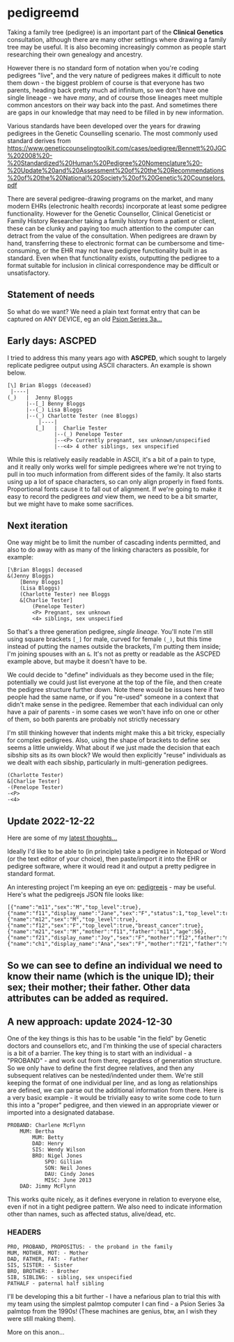 # pedigreemd

Taking a family tree (pedigree) is an important part of the **Clinical Genetics** consultation, although there are many other settings where drawing a family tree may be useful. It is also becoming increasingly common as people start researching their own genealogy and ancestry.

However there is no standard form of notation when you're coding pedigrees "live", and the very nature of pedigrees makes it difficult to note them down - the biggest problem of course is that everyone has two parents, heading back pretty much ad infinitum, so we don't have one single lineage - we have *many*, and of course those lineages meet multiple common ancestors on their way back into the past. And sometimes there are gaps in our knowledge that may need to be filled in by new information.

Various standards have been developed over the years for drawing pedigrees in the Genetic Counselling scenario. The most commonly used standard derives from https://www.geneticcounselingtoolkit.com/cases/pedigree/Bennett%20JGC%202008%20-%20Standardized%20Human%20Pedigree%20Nomenclature%20-%20Update%20and%20Assessment%20of%20the%20Recommendations%20of%20the%20National%20Society%20of%20Genetic%20Counselors.pdf

There are several pedigree-drawing programs on the market, and many modern EHRs (electronic health records) incorporate at least some pedigree functionality. However for the Genetic Counsellor, Clinical Geneticist or Family History Researcher taking a family history from a patient or client, these can be clunky and paying too much attention to the computer can detract from the value of the consultation. When pedigrees are drawn by hand, transferring these to electronic format can be cumbersome and time-consuming, or the EHR may not have pedigree functionality built in as standard. Even when that functionality exists, outputting the pedigree to a format suitable for inclusion in clinical correspondence may be difficult or unsatisfactory.

## Statement of needs
So what do we want? We need a plain text format entry that can be captured on ANY DEVICE, eg an old [Psion Series 3a...](https://en.wikipedia.org/wiki/Psion_Series_3)

## Early days: ASCPED
I tried to address this many years ago with **ASCPED**, which sought to largely replicate pedigree output using ASCII characters. An example is shown below.
~~~
[\] Brian Bloggs (deceased)
 |----|
(_)   |  Jenny Bloggs
      |--[_] Benny Bloggs
      |--(_) Lisa Bloggs
      |--(_) Charlotte Tester (nee Bloggs)
          |----|
         [_]   |  Charlie Tester
               |--(_) Penelope Tester
               |--<P> Currently pregnant, sex unknown/unspecified
               |--<4> 4 other siblings, sex unspecified
~~~
While this is relatively easily readable in ASCII, it's a bit of a pain to type, and it really only works well for simple pedigrees where we're not trying to pull in too much information from different sides of the family. It also starts using up a lot of space characters, so can only align properly in fixed fonts. Proportional fonts cause it to fall out of alignment. If we're going to make it easy to record the pedigrees *and* view them, we need to be a bit smarter, but we might have to make some sacrifices.

## Next iteration
One way might be to limit the number of cascading indents permitted, and also to do away with as many of the linking characters as possible, for example:
~~~
[\Brian Bloggs] deceased
&(Jenny Bloggs)
    [Benny Bloggs]
    (Lisa Bloggs)
    (Charlotte Tester) nee Bloggs
    &[Charlie Tester]
        (Penelope Tester)
        <P> Pregnant, sex unknown
        <4> siblings, sex unspecified
~~~

So that's a three generation pedigree, *single lineage*. You'll note I'm still using square brackets `[_]` for male, curved for female `(_)`, but this time instead of putting the names outside the brackets, I'm putting them inside; I'm joining spouses with an `&`. It's not as pretty or readable as the ASCPED example above, but maybe it doesn't have to be.

We could decide to "define" individuals as they become used in the file; potentially we could just list everyone at the top of the file, and then create the pedigree structure further down. Note there would be issues here if two people had the same name, or if you "re-used" someone in a context that didn't make sense in the pedigree. Remember that each individual can only have a pair of parents - in some cases we won't have info on one or other of them, so both parents are probably not strictly necessary

I'm still thinking however that indents might make this a bit tricky, especially for complex pedigrees. Also, using the shape of brackets to define sex seems a little unwieldy. What about if we just made the decision that each sibship sits as its own block? We would then explicitly "reuse" individuals as we dealt with each sibship, particularly in multi-generation pedigrees.

~~~
(Charlotte Tester)
&[Charlie Tester]
-(Penelope Tester)
-<P>
-<4>
~~~

## Update 2022-12-22
Here are some of my [latest thoughts...](pedexamples.txt)

Ideally I'd like to be able to (in principle) take a pedigree in Notepad or Word (or the text editor of your choice), then paste/import it into the EHR or pedigree software, where it would read it and output a pretty pedigree in standard format.

An interesting project I'm keeping an eye on: [pedigreejs](https://ccge-boadicea.github.io/pedigreejs/) - may be useful. Here's what the pedigreejs JSON file looks like:
~~~
[{"name":"m11","sex":"M","top_level":true},{"name":"f11","display_name":"Jane","sex":"F","status":1,"top_level":true,"breast_cancer":true,"ovarian_cancer":true},{"name":"m12","sex":"M","top_level":true},{"name":"f12","sex":"F","top_level":true,"breast_cancer":true},{"name":"m21","sex":"M","mother":"f11","father":"m11","age":56},{"name":"f21","display_name":"Joy","sex":"F","mother":"f12","father":"m12","breast_cancer":true,"breast_cancer2":true,"ovarian_cancer":true,"age":63},{"name":"ch1","display_name":"Ana","sex":"F","mother":"f21","father":"m21","proband":true,"age":25}]
~~~
So we can see to define an individual we need to know their **name** (which is the unique ID); their sex; their mother; their father. Other data attributes can be added as required.
---

## A new approach: update 2024-12-30
One of the key things is this has to be usable "in the field" by Genetic doctors and counsellors etc, and I'm thinking the use of special characters is a bit of a barrier. The key thing is to start with an individual - a "PROBAND" - and work out from there, regardless of generation structure. So we only have to define the first degree relatives, and then any subsequent relatives can be nested/indented under them.
We're still keeping the format of one individual per line, and as long as relationships are defined, we can parse out the additional information from there. Here is a very basic example - it would be trivially easy to write some code to turn this into a "proper" pedigree, and then viewed in an appropriate viewer or imported into a designated database.
~~~
PROBAND: Charlene McFlynn
	MUM: Bertha
		MUM: Betty
		DAD: Henry
		SIS: Wendy Wilson
		BRO: Nigel Jones
			SPO: Gillian
			SON: Neil Jones
			DAU: Cindy Jones
			MISC: June 2013
	DAD: Jimmy McFlynn
~~~
This works quite nicely, as it defines everyone in relation to everyone else, even if not in a tight pedigree pattern. We also need to indicate information other than names, such as affected status, alive/dead, etc.

### HEADERS
~~~
PRO, PROBAND, PROPOSITUS: - the proband in the family
MUM, MOTHER, MOT: - Mother
DAD, FATHER, FAT: - Father
SIS, SISTER: - Sister
BRO, BROTHER: - Brother
SIB, SIBLING: - sibling, sex unspecified
PATHALF - paternal half sibling
~~~
I'll be developing this a bit further - I have a nefarious plan to trial this with my team using the simplest palmtop computer I can find - a Psion Series 3a palmtop from the 1990s! (These machines are genius, btw, an I wish they were still making them).

More on this anon...
